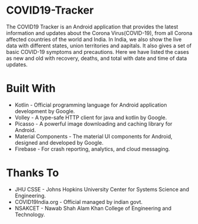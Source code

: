 # COVID19-Tracker
The COVID19 Tracker is an Android application that provides the latest information and updates about the Corona Virus(COVID-19), from all Corona affected countries of the world and India. In India, we also show the live data with different states, union territories and aapitals. It also gives a set of basic COVID-19 symptoms and precautions. Here we have listed the cases as new and old with recovery, deaths, and total with date and time of data updates.

<h1>Built With</h1>
<ul>
  <li><a>Kotlin</a> - Official programming language for Android application development by Google.</li>
<li><a>Volley</a> - A type-safe HTTP client for java and kotlin by Google.</li>
<li><a>Picasso</a> - A powerful image downloading and caching library for Android.</li>
<li><a>Material Components</a> - The material UI components for Android, designed and developed by Google.</li>
<li><a>Firebase</a> - For crash reporting, analytics, and cloud messaging.</li>
</ul>

<h1>Thanks To</h1>
<ul>
<li><a>JHU CSSE</a> - Johns Hopkins University Center for Systems Science and Engineering.</li>
<li><a>COVID19India.org</a> - Official managed by indian govt.</li>
<li><a>NSAKCET</a> - Nawab Shah Alam Khan College of Engineering and Technology.</li>
</ul>
